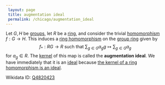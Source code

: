 ```yaml
---
 layout: page
 title: augmentation ideal
 permalink: /chicago/augmentation_ideal
---
```

Let $G,H$ be [groups](https://mathgloss.github.io/MathGloss/chicago/group), let $R$ be a [ring](https://mathgloss.github.io/MathGloss/chicago/ring), and consider the trivial [homomorphism](https://mathgloss.github.io/MathGloss/chicago/group_homomorphism) $f:G\to H$. This induces a [ring homomorphism](https://mathgloss.github.io/MathGloss/chicago/ring_homomorphism) on the [group ring](https://mathgloss.github.io/MathGloss/chicago/group_ring) given by $$f_*:RG\to R\text{ such that } \sum_{g\in G} a_gg \mapsto \sum_{g\in G}a_g$$ for $a_g \in R.$ The [kernel](https://mathgloss.github.io/MathGloss/chicago/kernel_of_ring_homomorphism) of this map is called the **augmentation ideal**. We have immediately that it is an [ideal](https://mathgloss.github.io/MathGloss/chicago/ideal) because [the kernel of a ring homomorphism is an ideal](https://mathgloss.github.io/MathGloss/chicago/kernel_of_a_ring_homomorphism_is_an_ideal). 

Wikidata ID: [Q4820423](https://www.wikidata.org/wiki/Q4820423)